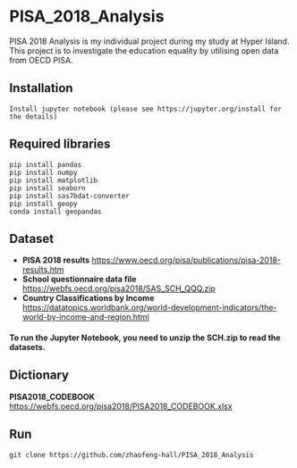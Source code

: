 # PISA_2018_Analysis

PISA 2018 Analysis is my individual project during my study at Hyper Island. This project is to investigate the education equality by utilising open data from OECD PISA.

## Installation

```Install jupyter notebook (please see https://jupyter.org/install for the details)```

## Required libraries

```
pip install pandas
pip install numpy
pip install matplotlib
pip install seaborn
pip install sas7bdat-converter
pip install geopy
conda install geopandas
```

## Dataset
- **PISA 2018 results** https://www.oecd.org/pisa/publications/pisa-2018-results.htm
- **School questionnaire data file** https://webfs.oecd.org/pisa2018/SAS_SCH_QQQ.zip
- **Country Classifications by Income** https://datatopics.worldbank.org/world-development-indicators/the-world-by-income-and-region.html

#### To run the Jupyter Notebook, you need to unzip the SCH.zip to read the datasets.

## Dictionary
**PISA2018_CODEBOOK** https://webfs.oecd.org/pisa2018/PISA2018_CODEBOOK.xlsx

## Run
```git clone https://github.com/zhaofeng-hall/PISA_2018_Analysis```
